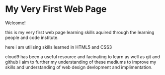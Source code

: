 # My Very First Web Page

Welcome!

this is my very first web page learning skills aquired through 
the learning people 
and code institute.

here i am utilising skills learned in HTML5 and CSS3

cloud9 has been a useful resource and facinating to learn
as well as git and github i aim to further my understanding of 
these mediums to improve my skills and understanding of web design
devlopment and implimentation.



